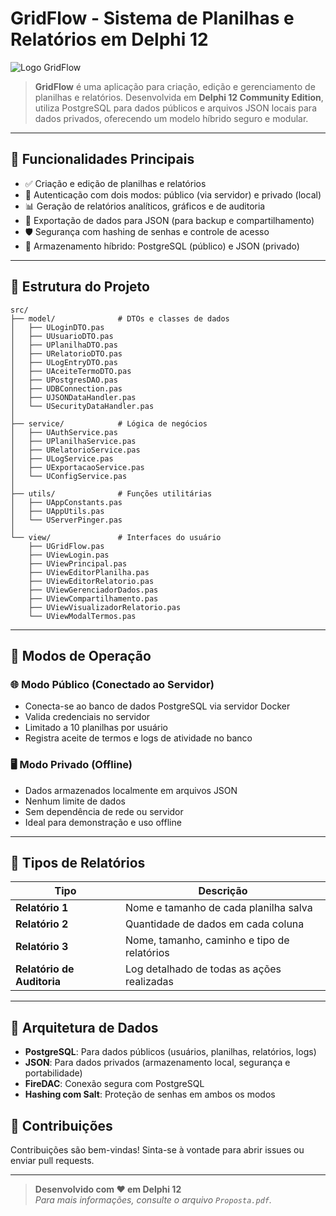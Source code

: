 # GridFlow - Sistema de Planilhas e Relatórios em Delphi 12

![Logo GridFlow](https://i.ibb.co/xSYp0NzB/LogoInv.png)

> **GridFlow** é uma aplicação para criação, edição e gerenciamento de planilhas e relatórios. Desenvolvida em **Delphi 12 Community Edition**, utiliza PostgreSQL para dados públicos e arquivos JSON locais para dados privados, oferecendo um modelo híbrido seguro e modular.

---

## 🚀 Funcionalidades Principais

- ✅ Criação e edição de planilhas e relatórios
- 🔐 Autenticação com dois modos: público (via servidor) e privado (local)
- 📊 Geração de relatórios analíticos, gráficos e de auditoria
- 🔄 Exportação de dados para JSON (para backup e compartilhamento)
- 🛡️ Segurança com hashing de senhas e controle de acesso
- 📂 Armazenamento híbrido: PostgreSQL (público) e JSON (privado)

---

## 🧩 Estrutura do Projeto

```
src/
├── model/              # DTOs e classes de dados
│   ├── ULoginDTO.pas
│   ├── UUsuarioDTO.pas
│   ├── UPlanilhaDTO.pas
│   ├── URelatorioDTO.pas
│   ├── ULogEntryDTO.pas
│   ├── UAceiteTermoDTO.pas
│   ├── UPostgresDAO.pas
│   ├── UDBConnection.pas
│   ├── UJSONDataHandler.pas
│   └── USecurityDataHandler.pas
│
├── service/            # Lógica de negócios
│   ├── UAuthService.pas
│   ├── UPlanilhaService.pas
│   ├── URelatorioService.pas
│   ├── ULogService.pas
│   ├── UExportacaoService.pas
│   └── UConfigService.pas
│
├── utils/              # Funções utilitárias
│   ├── UAppConstants.pas
│   ├── UAppUtils.pas
│   └── UServerPinger.pas
│
└── view/               # Interfaces do usuário
    ├── UGridFlow.pas
    ├── UViewLogin.pas
    ├── UViewPrincipal.pas
    ├── UViewEditorPlanilha.pas
    ├── UViewEditorRelatorio.pas
    ├── UViewGerenciadorDados.pas
    ├── UViewCompartilhamento.pas
    ├── UViewVisualizadorRelatorio.pas
    └── UViewModalTermos.pas
```

---

## 🔐 Modos de Operação

### 🌐 Modo Público (Conectado ao Servidor)
- Conecta-se ao banco de dados PostgreSQL via servidor Docker
- Valida credenciais no servidor
- Limitado a 10 planilhas por usuário
- Registra aceite de termos e logs de atividade no banco

### 🖥️ Modo Privado (Offline)
- Dados armazenados localmente em arquivos JSON
- Nenhum limite de dados
- Sem dependência de rede ou servidor
- Ideal para demonstração e uso offline

---

## 📝 Tipos de Relatórios

| Tipo | Descrição |
|------|----------|
| **Relatório 1** | Nome e tamanho de cada planilha salva |
| **Relatório 2** | Quantidade de dados em cada coluna |
| **Relatório 3** | Nome, tamanho, caminho e tipo de relatórios |
| **Relatório de Auditoria** | Log detalhado de todas as ações realizadas |

---

## 📁 Arquitetura de Dados

- **PostgreSQL**: Para dados públicos (usuários, planilhas, relatórios, logs)
- **JSON**: Para dados privados (armazenamento local, segurança e portabilidade)
- **FireDAC**: Conexão segura com PostgreSQL
- **Hashing com Salt**: Proteção de senhas em ambos os modos

## 💬 Contribuições

Contribuições são bem-vindas! Sinta-se à vontade para abrir issues ou enviar pull requests.

---

> **Desenvolvido com ❤️ em Delphi 12**  
> *Para mais informações, consulte o arquivo `Proposta.pdf`.*
